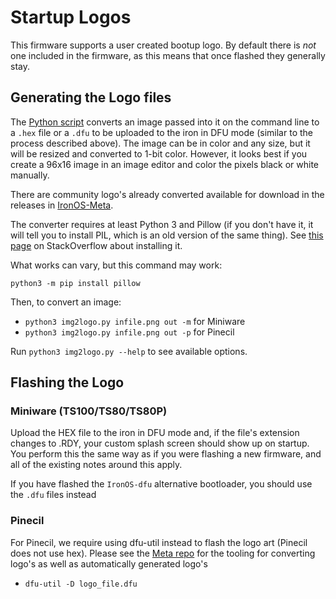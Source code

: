 # Startup Logos

This firmware supports a user created bootup logo.
By default there is _not_ one included in the firmware, as this means that once flashed they generally stay.

## Generating the Logo files

The [Python script](https://github.com/Ralim/IronOS-Meta/blob/main/Bootup%20Logos/img2logo.py) converts an image passed into it on the command line to a `.hex` file or a `.dfu` to be uploaded to the iron in DFU mode (similar to the process described above). The image can be in color and any size, but it will be resized and converted to 1-bit color. However, it looks best if you create a 96x16 image in an image editor and color the pixels black or white manually.

There are community logo's already converted available for download in the releases in [IronOS-Meta](https://github.com/Ralim/IronOS-Meta/).

The converter requires at least Python 3 and Pillow (if you don't have it, it will tell you to install PIL, which is an old version of the same thing). See [this page](https://stackoverflow.com/a/20061019/6705343) on StackOverflow about installing it.

What works can vary, but this command may work:

`python3 -m pip install pillow`

Then, to convert an image:

- `python3 img2logo.py infile.png out -m` for Miniware
- `python3 img2logo.py infile.png out -p` for Pinecil

Run `python3 img2logo.py --help` to see available options.

## Flashing the Logo

### Miniware (TS100/TS80/TS80P)

Upload the HEX file to the iron in DFU mode and, if the file's extension changes to .RDY, your custom splash screen should show up on startup.
You perform this the same way as if you were flashing a new firmware, and all of the existing notes around this apply.

If you have flashed the `IronOS-dfu` alternative bootloader, you should use the `.dfu` files instead

### Pinecil

For Pinecil, we require using dfu-util instead to flash the logo art (Pinecil does not use hex).
Please see the [Meta repo](https://github.com/Ralim/IronOS-Meta) for the tooling for converting logo's as well as automatically generated logo's

- `dfu-util -D logo_file.dfu`
